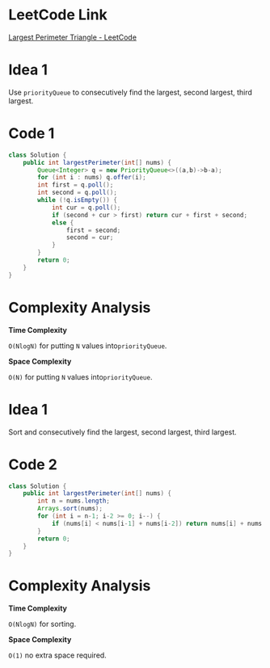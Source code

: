 # LeetCode Link

[Largest Perimeter Triangle - LeetCode](https://leetcode.com/problems/largest-perimeter-triangle/description/)

# Idea 1

Use `priorityQueue` to consecutively find the largest, second largest, third largest.

# Code 1

```java
class Solution {
    public int largestPerimeter(int[] nums) {
        Queue<Integer> q = new PriorityQueue<>((a,b)->b-a);
        for (int i : nums) q.offer(i);
        int first = q.poll();
        int second = q.poll();
        while (!q.isEmpty()) {
            int cur = q.poll();
            if (second + cur > first) return cur + first + second;
            else {
                first = second;
                second = cur;
            }
        }
        return 0;
    }
}
```

# Complexity Analysis

**Time Complexity**

`O(NlogN)` for putting `N` values into`priorityQueue`.

**Space Complexity**

`O(N)` for putting `N` values into`priorityQueue`.

# Idea 1

Sort and consecutively find the largest, second largest, third largest.

# Code 2

```java
class Solution {
    public int largestPerimeter(int[] nums) {
        int n = nums.length;
        Arrays.sort(nums);
        for (int i = n-1; i-2 >= 0; i--) {
            if (nums[i] < nums[i-1] + nums[i-2]) return nums[i] + nums[i-1] + nums[i-2];
        }
        return 0;
    }
}
```

# Complexity Analysis

**Time Complexity**

`O(NlogN)` for sorting.

**Space Complexity**

`O(1)` no extra space required.

